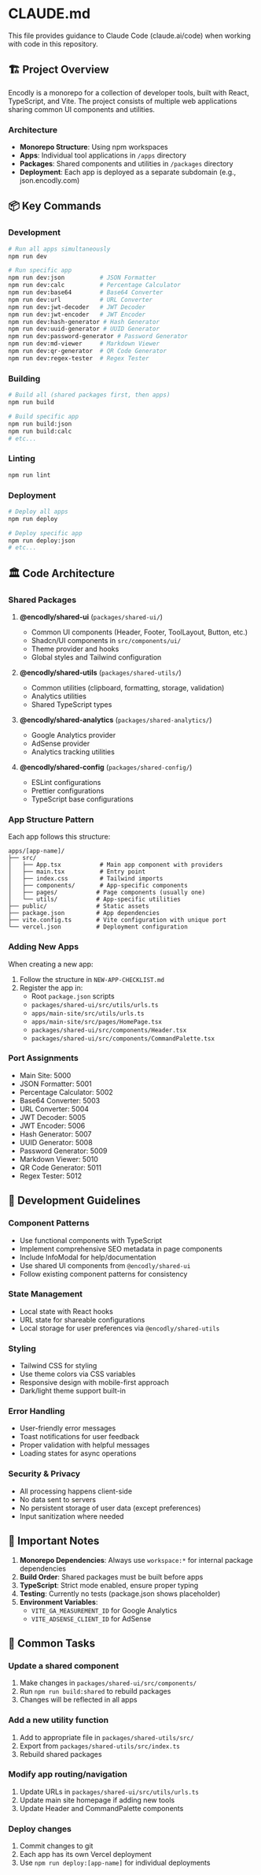 # CLAUDE.md

This file provides guidance to Claude Code (claude.ai/code) when working with code in this repository.

## 🏗️ Project Overview

Encodly is a monorepo for a collection of developer tools, built with React, TypeScript, and Vite. The project consists of multiple web applications sharing common UI components and utilities.

### Architecture
- **Monorepo Structure**: Using npm workspaces
- **Apps**: Individual tool applications in `/apps` directory
- **Packages**: Shared components and utilities in `/packages` directory
- **Deployment**: Each app is deployed as a separate subdomain (e.g., json.encodly.com)

## 📦 Key Commands

### Development
```bash
# Run all apps simultaneously
npm run dev

# Run specific app
npm run dev:json          # JSON Formatter
npm run dev:calc          # Percentage Calculator
npm run dev:base64        # Base64 Converter
npm run dev:url           # URL Converter
npm run dev:jwt-decoder   # JWT Decoder
npm run dev:jwt-encoder   # JWT Encoder
npm run dev:hash-generator # Hash Generator
npm run dev:uuid-generator # UUID Generator
npm run dev:password-generator # Password Generator
npm run dev:md-viewer     # Markdown Viewer
npm run dev:qr-generator  # QR Code Generator
npm run dev:regex-tester  # Regex Tester
```

### Building
```bash
# Build all (shared packages first, then apps)
npm run build

# Build specific app
npm run build:json
npm run build:calc
# etc...
```

### Linting
```bash
npm run lint
```

### Deployment
```bash
# Deploy all apps
npm run deploy

# Deploy specific app
npm run deploy:json
# etc...
```

## 🏛️ Code Architecture

### Shared Packages

1. **@encodly/shared-ui** (`packages/shared-ui/`)
   - Common UI components (Header, Footer, ToolLayout, Button, etc.)
   - Shadcn/UI components in `src/components/ui/`
   - Theme provider and hooks
   - Global styles and Tailwind configuration

2. **@encodly/shared-utils** (`packages/shared-utils/`)
   - Common utilities (clipboard, formatting, storage, validation)
   - Analytics utilities
   - Shared TypeScript types

3. **@encodly/shared-analytics** (`packages/shared-analytics/`)
   - Google Analytics provider
   - AdSense provider
   - Analytics tracking utilities

4. **@encodly/shared-config** (`packages/shared-config/`)
   - ESLint configurations
   - Prettier configurations
   - TypeScript base configurations

### App Structure Pattern

Each app follows this structure:
```
apps/[app-name]/
├── src/
│   ├── App.tsx           # Main app component with providers
│   ├── main.tsx          # Entry point
│   ├── index.css         # Tailwind imports
│   ├── components/       # App-specific components
│   ├── pages/           # Page components (usually one)
│   └── utils/           # App-specific utilities
├── public/              # Static assets
├── package.json         # App dependencies
├── vite.config.ts       # Vite configuration with unique port
└── vercel.json          # Deployment configuration
```

### Adding New Apps

When creating a new app:
1. Follow the structure in `NEW-APP-CHECKLIST.md`
2. Register the app in:
   - Root `package.json` scripts
   - `packages/shared-ui/src/utils/urls.ts`
   - `apps/main-site/src/utils/urls.ts`
   - `apps/main-site/src/pages/HomePage.tsx`
   - `packages/shared-ui/src/components/Header.tsx`
   - `packages/shared-ui/src/components/CommandPalette.tsx`

### Port Assignments
- Main Site: 5000
- JSON Formatter: 5001
- Percentage Calculator: 5002
- Base64 Converter: 5003
- URL Converter: 5004
- JWT Decoder: 5005
- JWT Encoder: 5006
- Hash Generator: 5007
- UUID Generator: 5008
- Password Generator: 5009
- Markdown Viewer: 5010
- QR Code Generator: 5011
- Regex Tester: 5012

## 🔧 Development Guidelines

### Component Patterns
- Use functional components with TypeScript
- Implement comprehensive SEO metadata in page components
- Include InfoModal for help/documentation
- Use shared UI components from `@encodly/shared-ui`
- Follow existing component patterns for consistency

### State Management
- Local state with React hooks
- URL state for shareable configurations
- Local storage for user preferences via `@encodly/shared-utils`

### Styling
- Tailwind CSS for styling
- Use theme colors via CSS variables
- Responsive design with mobile-first approach
- Dark/light theme support built-in

### Error Handling
- User-friendly error messages
- Toast notifications for user feedback
- Proper validation with helpful messages
- Loading states for async operations

### Security & Privacy
- All processing happens client-side
- No data sent to servers
- No persistent storage of user data (except preferences)
- Input sanitization where needed

## 🚨 Important Notes

1. **Monorepo Dependencies**: Always use `workspace:*` for internal package dependencies
2. **Build Order**: Shared packages must be built before apps
3. **TypeScript**: Strict mode enabled, ensure proper typing
4. **Testing**: Currently no tests (package.json shows placeholder)
5. **Environment Variables**: 
   - `VITE_GA_MEASUREMENT_ID` for Google Analytics
   - `VITE_ADSENSE_CLIENT_ID` for AdSense

## 📝 Common Tasks

### Update a shared component
1. Make changes in `packages/shared-ui/src/components/`
2. Run `npm run build:shared` to rebuild packages
3. Changes will be reflected in all apps

### Add a new utility function
1. Add to appropriate file in `packages/shared-utils/src/`
2. Export from `packages/shared-utils/src/index.ts`
3. Rebuild shared packages

### Modify app routing/navigation
1. Update URLs in `packages/shared-ui/src/utils/urls.ts`
2. Update main site homepage if adding new tools
3. Update Header and CommandPalette components

### Deploy changes
1. Commit changes to git
2. Each app has its own Vercel deployment
3. Use `npm run deploy:[app-name]` for individual deployments